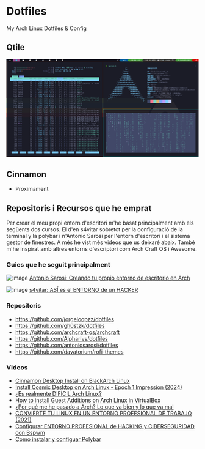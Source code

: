 # Dotfiles<br>
My Arch Linux Dotfiles &amp; Config

## Qtile<br>

![alt text](image.png)


## Cinnamon<br>

- Proximament

## Repositoris i Recursos que he emprat

Per crear el meu propi entorn d'escritori m'he basat principalment amb els següents dos cursos. El d'en s4vitar sobretot per la configuració de la terminal y la polybar i n'Antonio Sarosi per l'entorn d'escritori i el sistema gestor de finestres. A més he vist més videos que us deixaré abaix. També m'he inspirat amb altres entorns d'escriptori com Arch Craft OS i Awesome.

### Guies que he seguit principalment

![image](https://github.com/user-attachments/assets/73546f33-4401-4d69-9658-5dc0cfbaf784)
[Antonio Sarosi: Creando tu propio entorno de escritorio en Arch](https://mastermind.ac/curso/creando-tu-propio-entorno-de-escritorio-en-arch)

![image](https://github.com/user-attachments/assets/a2524ed0-b53f-4f78-81b1-1568462c770e)
[s4vitar: ASÍ es el ENTORNO de un HACKER](https://www.youtube.com/watch?v=fshLf6u8B-w&list=PLAmFGtb2oqjVBq-umQ1MRF4mqYvUYy67g)

### Repositoris

- https://github.com/jorgeloopzz/dotfiles
- https://github.com/gh0stzk/dotfiles
- https://github.com/archcraft-os/archcraft
- https://github.com/Alpharivs/dotfiles
- https://github.com/antoniosarosi/dotfiles
- https://github.com/davatorium/rofi-themes

### Videos

- [Cinnamon Desktop Install on BlackArch Linux](https://www.youtube.com/watch?v=mwHzOghuvyM&t=3s)
- [Install Cosmic Desktop on Arch Linux - Epoch 1 Impression (2024)](https://www.youtube.com/watch?v=UzgA3Aidrd0)
- [¿Es realmente DIFÍCIL Arch Linux?](https://www.youtube.com/watch?v=bLXx0pkONec)
- [How to install Guest Additions on Arch Linux in VirtualBox](https://www.youtube.com/watch?v=4LwQ4gokcVA&t=1s)
- [¿Por qué me he pasado a Arch? Lo que va bien y lo que va mal](https://www.youtube.com/watch?v=gFO99L4kzNg&t=611s)
- [CONVIERTE TU LINUX EN UN ENTORNO PROFESIONAL DE TRABAJO (2021)](https://www.youtube.com/watch?v=mHLwfI1nHHY)
- [Configurar ENTORNO PROFESIONAL de HACKING y CIBERSEGURIDAD con Bspwm](https://www.youtube.com/watch?v=7o7JqeToFzg)
- [Como instalar y configuar Polybar](https://www.youtube.com/watch?v=mRY5qisOBhk)
